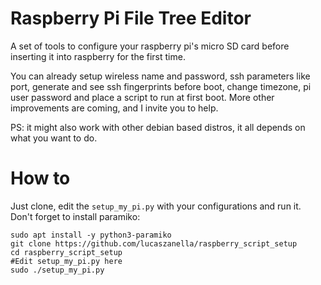 # Raspberry Pi File Tree Editor

A set of tools to configure your raspberry pi's micro SD card before inserting it into raspberry for the first time. 

You can already setup wireless name and password, ssh parameters like port, generate and see ssh fingerprints before boot, change timezone, pi user password and place a script to run at first boot. More other improvements are coming, and I invite you to help.

PS: it might also work with other debian based distros, it all depends on what you want to do.

# How to

Just clone, edit the `setup_my_pi.py` with your configurations and run it. Don't forget to install paramiko:

```
sudo apt install -y python3-paramiko
git clone https://github.com/lucaszanella/raspberry_script_setup
cd raspberry_script_setup
#Edit setup_my_pi.py here
sudo ./setup_my_pi.py
```
